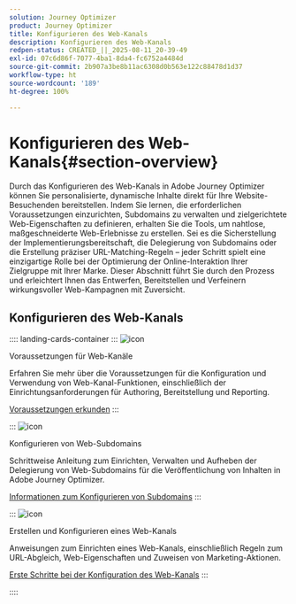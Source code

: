 ```yaml
---
solution: Journey Optimizer
product: Journey Optimizer
title: Konfigurieren des Web-Kanals
description: Konfigurieren des Web-Kanals
redpen-status: CREATED_||_2025-08-11_20-39-49
exl-id: 07c6d86f-7077-4ba1-8da4-fc6752a4484d
source-git-commit: 2b907a3be8b11ac6308d0b563e122c88478d1d37
workflow-type: ht
source-wordcount: '189'
ht-degree: 100%

---
```


# Konfigurieren des Web-Kanals{#section-overview}

Durch das Konfigurieren des Web-Kanals in Adobe Journey Optimizer können Sie personalisierte, dynamische Inhalte direkt für Ihre Website-Besuchenden bereitstellen. Indem Sie lernen, die erforderlichen Voraussetzungen einzurichten, Subdomains zu verwalten und zielgerichtete Web-Eigenschaften zu definieren, erhalten Sie die Tools, um nahtlose, maßgeschneiderte Web-Erlebnisse zu erstellen. Sei es die Sicherstellung der Implementierungsbereitschaft, die Delegierung von Subdomains oder die Erstellung präziser URL-Matching-Regeln – jeder Schritt spielt eine einzigartige Rolle bei der Optimierung der Online-Interaktion Ihrer Zielgruppe mit Ihrer Marke. Dieser Abschnitt führt Sie durch den Prozess und erleichtert Ihnen das Entwerfen, Bereitstellen und Verfeinern wirkungsvoller Web-Kampagnen mit Zuversicht.

## Konfigurieren des Web-Kanals

:::: landing-cards-container
:::
![icon](https://cdn.experienceleague.adobe.com/icons/book.svg?lang=de)

Voraussetzungen für Web-Kanäle

Erfahren Sie mehr über die Voraussetzungen für die Konfiguration und Verwendung von Web-Kanal-Funktionen, einschließlich der Einrichtungsanforderungen für Authoring, Bereitstellung und Reporting.

[Voraussetzungen erkunden](../using/web/web-prerequisites.md)
:::

:::
![icon](https://cdn.experienceleague.adobe.com/icons/gear.svg?lang=de)

Konfigurieren von Web-Subdomains

Schrittweise Anleitung zum Einrichten, Verwalten und Aufheben der Delegierung von Web-Subdomains für die Veröffentlichung von Inhalten in Adobe Journey Optimizer.

[Informationen zum Konfigurieren von Subdomains](../using/web/web-delegated-subdomains.md)
:::

:::
![icon](https://cdn.experienceleague.adobe.com/icons/circle-play.svg?lang=de)

Erstellen und Konfigurieren eines Web-Kanals

Anweisungen zum Einrichten eines Web-Kanals, einschließlich Regeln zum URL-Abgleich, Web-Eigenschaften und Zuweisen von Marketing-Aktionen.

[Erste Schritte bei der Konfiguration des Web-Kanals](../using/web/web-configuration.md)
:::

::::

